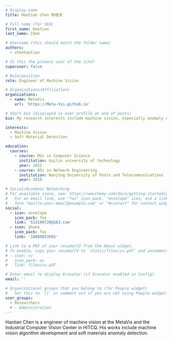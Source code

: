 ```yaml
---
# Display name
title: Haotian Chen 陈皓天

# Full name (for SEO)
first_name: Haotian
last_name: Chen

# Username (this should match the folder name)
authors:
  - chenhaotian

# Is this the primary user of the site?
superuser: false

# Role/position
role: Engineer of Machine Vision

# Organizations/Affiliations
organizations:
  - name: MetaVis
    url: 'https://Meta-Vis.github.io'

# Short bio (displayed in user profile at end of posts)
bio: My research interests include machine vision, especially anomaly detection on soft materials.

interests:
  - Machine Vision
  - Soft Material Detection

education:
  courses:
    - course: MSc in Computer Science
      institution: Guilin university of technology
      year: 2022
    - course: BSc in Network Engineering
      institution: Nanjing University of Posts and Telecommunications
      year: 2018

# Social/Academic Networking
# For available icons, see: https://wowchemy.com/docs/getting-started/page-builder/#icons
#   For an email link, use "fas" icon pack, "envelope" icon, and a link in the
#   form "mailto:your-email@example.com" or "#contact" for contact widget.
social:
  - icon: envelope
    icon_pack: fas
    link: '513199720@163.com'
  - icon: phone
    icon_pack: fas
    link: '18860853565'

# Link to a PDF of your resume/CV from the About widget.
# To enable, copy your resume/CV to `static/files/cv.pdf` and uncomment the lines below.
# - icon: cv
#   icon_pack: ai
#   link: files/cv.pdf

# Enter email to display Gravatar (if Gravatar enabled in Config)
email: ''

# Organizational groups that you belong to (for People widget)
#   Set this to `[]` or comment out if you are not using People widget.
user_groups:
  - Researchers
  # - Administration
---
```


Haotian Chen is a engineer of machine vision at the MetaVis and the Industrial Computer Vision Center in HITCQ. 
His works include machine vision algorithm development and soft materials anomaly detection.

